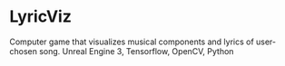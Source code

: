 # LyricViz
Computer game that visualizes musical components and lyrics of user-chosen song. Unreal Engine 3, Tensorflow, OpenCV, Python
